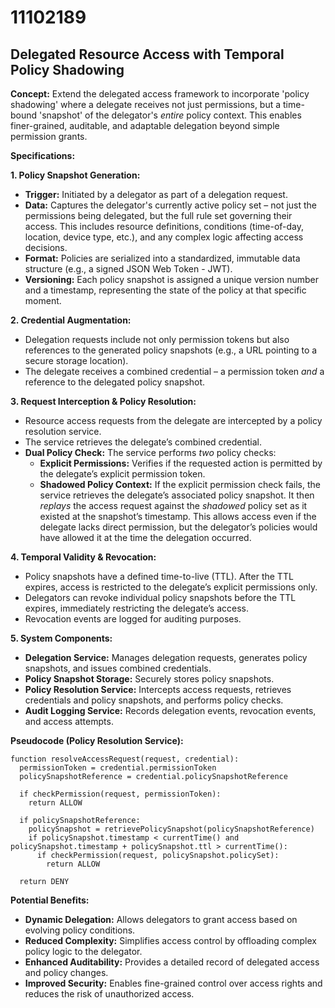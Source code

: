 # 11102189

## Delegated Resource Access with Temporal Policy Shadowing

**Concept:** Extend the delegated access framework to incorporate 'policy shadowing' where a delegate receives not just permissions, but a time-bound 'snapshot' of the delegator's *entire* policy context. This enables finer-grained, auditable, and adaptable delegation beyond simple permission grants.

**Specifications:**

**1. Policy Snapshot Generation:**

*   **Trigger:** Initiated by a delegator as part of a delegation request.
*   **Data:** Captures the delegator's currently active policy set – not just the permissions being delegated, but the full rule set governing their access. This includes resource definitions, conditions (time-of-day, location, device type, etc.), and any complex logic affecting access decisions.
*   **Format:** Policies are serialized into a standardized, immutable data structure (e.g., a signed JSON Web Token - JWT).
*   **Versioning:** Each policy snapshot is assigned a unique version number and a timestamp, representing the state of the policy at that specific moment.

**2. Credential Augmentation:**

*   Delegation requests include not only permission tokens but also references to the generated policy snapshots (e.g., a URL pointing to a secure storage location).
*   The delegate receives a combined credential – a permission token *and* a reference to the delegated policy snapshot.

**3. Request Interception & Policy Resolution:**

*   Resource access requests from the delegate are intercepted by a policy resolution service.
*   The service retrieves the delegate’s combined credential.
*   **Dual Policy Check:** The service performs *two* policy checks:
    *   **Explicit Permissions:**  Verifies if the requested action is permitted by the delegate’s explicit permission token.
    *   **Shadowed Policy Context:**  If the explicit permission check fails, the service retrieves the delegate’s associated policy snapshot.  It then *replays* the access request against the *shadowed* policy set as it existed at the snapshot’s timestamp.  This allows access even if the delegate lacks direct permission, but the delegator’s policies would have allowed it at the time the delegation occurred.

**4. Temporal Validity & Revocation:**

*   Policy snapshots have a defined time-to-live (TTL). After the TTL expires, access is restricted to the delegate’s explicit permissions only.
*   Delegators can revoke individual policy snapshots before the TTL expires, immediately restricting the delegate’s access.
*   Revocation events are logged for auditing purposes.

**5. System Components:**

*   **Delegation Service:** Manages delegation requests, generates policy snapshots, and issues combined credentials.
*   **Policy Snapshot Storage:** Securely stores policy snapshots.
*   **Policy Resolution Service:** Intercepts access requests, retrieves credentials and policy snapshots, and performs policy checks.
*   **Audit Logging Service:** Records delegation events, revocation events, and access attempts.

**Pseudocode (Policy Resolution Service):**

```
function resolveAccessRequest(request, credential):
  permissionToken = credential.permissionToken
  policySnapshotReference = credential.policySnapshotReference

  if checkPermission(request, permissionToken):
    return ALLOW

  if policySnapshotReference:
    policySnapshot = retrievePolicySnapshot(policySnapshotReference)
    if policySnapshot.timestamp < currentTime() and policySnapshot.timestamp + policySnapshot.ttl > currentTime():
      if checkPermission(request, policySnapshot.policySet):
        return ALLOW

  return DENY
```

**Potential Benefits:**

*   **Dynamic Delegation:** Allows delegators to grant access based on evolving policy conditions.
*   **Reduced Complexity:** Simplifies access control by offloading complex policy logic to the delegator.
*   **Enhanced Auditability:** Provides a detailed record of delegated access and policy changes.
*   **Improved Security:** Enables fine-grained control over access rights and reduces the risk of unauthorized access.